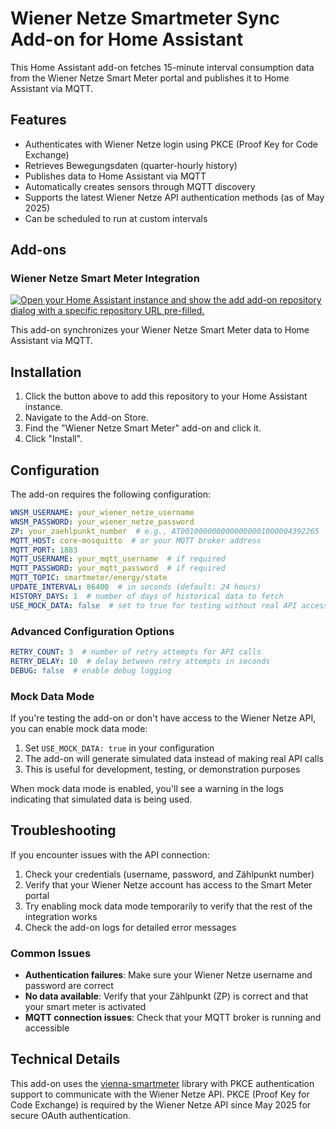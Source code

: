 # Wiener Netze Smartmeter Sync Add-on for Home Assistant

This Home Assistant add-on fetches 15-minute interval consumption data from the Wiener Netze Smart Meter portal and publishes it to Home Assistant via MQTT.

## Features
- Authenticates with Wiener Netze login using PKCE (Proof Key for Code Exchange)
- Retrieves Bewegungsdaten (quarter-hourly history)
- Publishes data to Home Assistant via MQTT
- Automatically creates sensors through MQTT discovery
- Supports the latest Wiener Netze API authentication methods (as of May 2025)
- Can be scheduled to run at custom intervals

## Add-ons

### Wiener Netze Smart Meter Integration

[![Open your Home Assistant instance and show the add add-on repository dialog with a specific repository URL pre-filled.](https://my.home-assistant.io/badges/supervisor_add_addon_repository.svg)](https://my.home-assistant.io/redirect/supervisor_add_addon_repository/?repository_url=https%3A%2F%2Fgithub.com%2FZakiZtraki%2Fhaos-addon-wnsm-dev)

This add-on synchronizes your Wiener Netze Smart Meter data to Home Assistant via MQTT.

## Installation

1. Click the button above to add this repository to your Home Assistant instance.
2. Navigate to the Add-on Store.
3. Find the "Wiener Netze Smart Meter" add-on and click it.
4. Click "Install".

## Configuration

The add-on requires the following configuration:

```yaml
WNSM_USERNAME: your_wiener_netze_username
WNSM_PASSWORD: your_wiener_netze_password
ZP: your_zaehlpunkt_number  # e.g., AT0010000000000000001000004392265
MQTT_HOST: core-mosquitto  # or your MQTT broker address
MQTT_PORT: 1883
MQTT_USERNAME: your_mqtt_username  # if required
MQTT_PASSWORD: your_mqtt_password  # if required
MQTT_TOPIC: smartmeter/energy/state
UPDATE_INTERVAL: 86400  # in seconds (default: 24 hours)
HISTORY_DAYS: 1  # number of days of historical data to fetch
USE_MOCK_DATA: false  # set to true for testing without real API access
```

### Advanced Configuration Options

```yaml
RETRY_COUNT: 3  # number of retry attempts for API calls
RETRY_DELAY: 10  # delay between retry attempts in seconds
DEBUG: false  # enable debug logging
```

### Mock Data Mode

If you're testing the add-on or don't have access to the Wiener Netze API, you can enable mock data mode:

1. Set `USE_MOCK_DATA: true` in your configuration
2. The add-on will generate simulated data instead of making real API calls
3. This is useful for development, testing, or demonstration purposes

When mock data mode is enabled, you'll see a warning in the logs indicating that simulated data is being used.

## Troubleshooting

If you encounter issues with the API connection:

1. Check your credentials (username, password, and Zählpunkt number)
2. Verify that your Wiener Netze account has access to the Smart Meter portal
3. Try enabling mock data mode temporarily to verify that the rest of the integration works
4. Check the add-on logs for detailed error messages

### Common Issues

- **Authentication failures**: Make sure your Wiener Netze username and password are correct
- **No data available**: Verify that your Zählpunkt (ZP) is correct and that your smart meter is activated
- **MQTT connection issues**: Check that your MQTT broker is running and accessible

## Technical Details

This add-on uses the [vienna-smartmeter](https://github.com/cretl/vienna-smartmeter) library with PKCE authentication support to communicate with the Wiener Netze API. PKCE (Proof Key for Code Exchange) is required by the Wiener Netze API since May 2025 for secure OAuth authentication.
